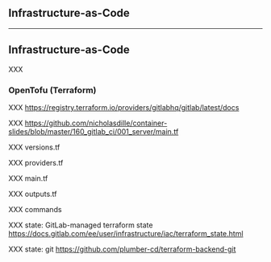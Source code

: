 <!-- .slide: id="gitlab_iac" class="vertical-center" -->

<i class="fa-duotone fa-network-wired fa-8x" style="float: right; color: grey;"></i>

## Infrastructure-as-Code

---

## Infrastructure-as-Code

<i class="fa-duotone fa-network-wired fa-4x" style="float: right;"></i>

XXX

### OpenTofu (Terraform)

XXX https://registry.terraform.io/providers/gitlabhq/gitlab/latest/docs

XXX https://github.com/nicholasdille/container-slides/blob/master/160_gitlab_ci/001_server/main.tf

XXX versions.tf

XXX providers.tf

XXX main.tf

XXX outputs.tf

XXX commands

XXX state: GitLab-managed terraform state https://docs.gitlab.com/ee/user/infrastructure/iac/terraform_state.html

XXX state: git https://github.com/plumber-cd/terraform-backend-git
